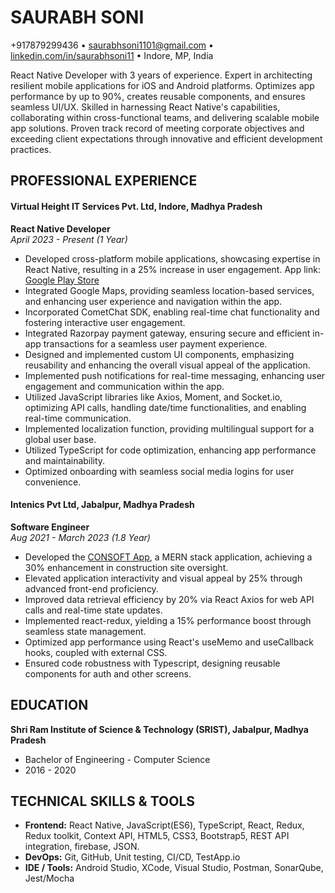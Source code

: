 # SAURABH SONI
+917879299436 • saurabhsoni1101@gmail.com • [linkedin.com/in/saurabhsoni11](https://www.linkedin.com/in/saurabhsoni11) • Indore, MP, India

React Native Developer with 3 years of experience. Expert in architecting resilient mobile applications for iOS and Android platforms. Optimizes app performance by up to 90%, creates reusable components, and ensures seamless UI/UX. Skilled in harnessing React Native's capabilities, collaborating within cross-functional teams, and delivering scalable mobile app solutions. Proven track record of meeting corporate objectives and exceeding client expectations through innovative and efficient development practices.

## PROFESSIONAL EXPERIENCE

#### Virtual Height IT Services Pvt. Ltd, Indore, Madhya Pradesh
**React Native Developer**  
*April 2023 - Present (1 Year)*
- Developed cross-platform mobile applications, showcasing expertise in React Native, resulting in a 25% increase in user engagement. App link: [Google Play Store](https://play.google.com/store/apps/details?id=com.connplexfranchise)
- Integrated Google Maps, providing seamless location-based services, and enhancing user experience and navigation within the app.
- Incorporated CometChat SDK, enabling real-time chat functionality and fostering interactive user engagement.
- Integrated Razorpay payment gateway, ensuring secure and efficient in-app transactions for a seamless user payment experience.
- Designed and implemented custom UI components, emphasizing reusability and enhancing the overall visual appeal of the application.
- Implemented push notifications for real-time messaging, enhancing user engagement and communication within the app.
- Utilized JavaScript libraries like Axios, Moment, and Socket.io, optimizing API calls, handling date/time functionalities, and enabling real-time communication.
- Implemented localization function, providing multilingual support for a global user base.
- Utilized TypeScript for code optimization, enhancing app performance and maintainability.
- Optimized onboarding with seamless social media logins for user convenience.

#### Intenics Pvt Ltd, Jabalpur, Madhya Pradesh
**Software Engineer**  
*Aug 2021 - March 2023 (1.8 Year)*
- Developed the [CONSOFT App](https://play.google.com/store/apps/details?id=com.consoftapp), a MERN stack application, achieving a 30% enhancement in construction site oversight.
- Elevated application interactivity and visual appeal by 25% through advanced front-end proficiency.
- Improved data retrieval efficiency by 20% via React Axios for web API calls and real-time state updates.
- Implemented react-redux, yielding a 15% performance boost through seamless state management.
- Optimized app performance using React's useMemo and useCallback hooks, coupled with external CSS.
- Ensured code robustness with Typescript, designing reusable components for auth and other screens.

## EDUCATION

**Shri Ram Institute of Science & Technology (SRIST), Jabalpur, Madhya Pradesh**
- Bachelor of Engineering - Computer Science
- 2016 - 2020

## TECHNICAL SKILLS & TOOLS

- **Frontend:** React Native, JavaScript(ES6), TypeScript, React, Redux, Redux toolkit, Context API, HTML5, CSS3, Bootstrap5, REST API integration, firebase, JSON.
- **DevOps:** Git, GitHub, Unit testing, CI/CD, TestApp.io
- **IDE / Tools:** Android Studio, XCode, Visual Studio, Postman, SonarQube, Jest/Mocha
